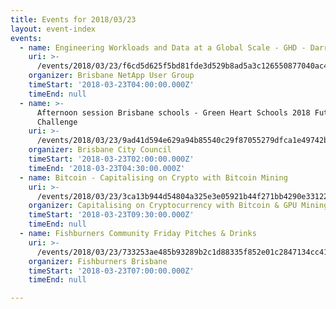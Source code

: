```yaml
---
title: Events for 2018/03/23
layout: event-index
events:
  - name: Engineering Workloads and Data at a Global Scale - GHD - Darren Smith
    uri: >-
      /events/2018/03/23/f6cd5d625f5bd81fde3d529b8ad5a3c126550877040ac4e0fc05fdab11674e56
    organizer: Brisbane NetApp User Group
    timeStart: '2018-03-23T04:00:00.000Z'
    timeEnd: null
  - name: >-
      Afternoon session Brisbane schools - Green Heart Schools 2018 Future BNE
      Challenge
    uri: >-
      /events/2018/03/23/9ad41d594e629a94b85540c29f87055279dfca1e49742b68b6f6779cc9b039d7
    organizer: Brisbane City Council
    timeStart: '2018-03-23T02:00:00.000Z'
    timeEnd: '2018-03-23T04:30:00.000Z'
  - name: Bitcoin - Capitalising on Crypto with Bitcoin Mining
    uri: >-
      /events/2018/03/23/3ca13b944d54804a325e3e05921b44f271bb4290e3312221666a41dc93495ff7
    organizer: Capitalising on Cryptocurrency with Bitcoin & GPU Mining
    timeStart: '2018-03-23T09:30:00.000Z'
    timeEnd: null
  - name: Fishburners Community Friday Pitches & Drinks
    uri: >-
      /events/2018/03/23/733253ae485b93289b2c1d88335f852e01c2847134cc41c80c8102a53bd83552
    organizer: Fishburners Brisbane
    timeStart: '2018-03-23T07:00:00.000Z'
    timeEnd: null

---
```

